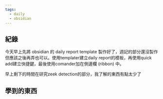 ```yaml
---
tags:
  - daily
  - obsidian
---
```

## 紀錄
今天早上先將 obsidian 的 daily report template 製作好了，週記的部分還沒製作但應該之後再弄也可以。使用templater建立daily report的模板，再使用quick add建立快捷鍵，最後使用comander加在側邊欄 (ribbon) 中。

早上剩下的時間在研究zeek detection的部分，我了解的東西有點太少了
## 學到的東西
